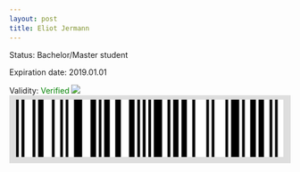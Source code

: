 ```yaml
---
layout: post
title: Eliot Jermann
---
```


Status: Bachelor/Master student

Expiration date: 2019.01.01

Validity: <font color="green"> Verified</font> 
![](/members/img/Eliot_Jermann.png)
![](/members/img/bar.png)
